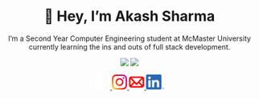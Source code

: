 <div align = center>
<h1>👋 Hey, I’m Akash Sharma</h1>

<p>I’m a Second Year Computer Engineering student at McMaster University currently learning the ins and outs of full stack development.</p>

<p>
<img src="https://github-readme-stats.vercel.app/api?username=akash5852&show_icons=true&theme=tokyonight&count_private=true&hide=issues"/>
<img src="https://github-readme-stats.vercel.app/api/top-langs/?username=akash5852&theme=tokyonight&layout=compact&langs_count=8"/>
</p>

<a href="https://github.com/akash5852">
<img height = 30em width = auto src= "https://github.com/akash5852/akash5852/blob/main/icons/logos/GitHub-Mark-Light-120px-plus.png" alt="Github">
</a>



<a href="https://www.instagram.com/hiakash14/">
<img height = 30em width = auto src="https://github.com/akash5852/akash5852/blob/main/icons/logos/Instagram_Glyph_Gradient_RGB.png" alt="Instagram">
</a>

<a href="mailto:shara98@mcmaster.ca">
<img height = 30em width = auto src="https://github.com/akash5852/akash5852/blob/main/icons/logos/mail-128.png" alt="mail">
</a>
  
  <a href="www.linkedin.com/in/akash5852">
<img height = 30em width = auto src="https://github.com/akash5852/akash5852/blob/main/icons/logos/LI-In-Bug.png" alt="Linkedin">
</a>
</div>
<!---
akash5852/akash5852 is a ✨ special ✨ repository because its `README.md` (this file) appears on your GitHub profile.
You can click the Preview link to take a look at your changes.
--->
